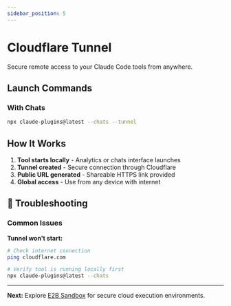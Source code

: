 ```yaml
---
sidebar_position: 5
---
```


# Cloudflare Tunnel

Secure remote access to your Claude Code tools from anywhere.

## Launch Commands

### With Chats
```bash
npx claude-plugins@latest --chats --tunnel
```

## How It Works

1. **Tool starts locally** - Analytics or chats interface launches
2. **Tunnel created** - Secure connection through Cloudflare
3. **Public URL generated** - Shareable HTTPS link provided
4. **Global access** - Use from any device with internet

## 🔧 Troubleshooting

### Common Issues

**Tunnel won't start:**
```bash
# Check internet connection
ping cloudflare.com

# Verify tool is running locally first
npx claude-plugins@latest --chats
```

---

**Next:** Explore [E2B Sandbox](./sandbox) for secure cloud execution environments.